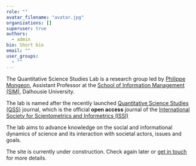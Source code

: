 ```yaml
---
role: ""
avatar_filename: "avatar.jpg"
organizations: []
superuser: true
authors:
  - admin
bio: Short bio
email: ""
user_groups:
  - ""
---
```


The Quantitative Science Studies Lab is a research group led by [Philippe Mongeon](/author/philippe-mongeon/), Assistant Professor at the [School of Information Management (SIM)](https://www.dal.ca/faculty/management/school-of-information-management.html), Dalhousie University.

The lab is named after the recently launched [Quantitative Science Studies (QSS)](https://www.mitpressjournals.org/qss) journal, which is the official **open access** journal of the [International Society for Scientometrics and Informetrics (ISSI)](http://www.issi-society.org/)


The lab aims to advance knowledge on the social and informational dynamics of science and its interaction with societal actors, issues and goals.

The site is currently under construction. Check again later or [get in touch](#contact) for more details.
